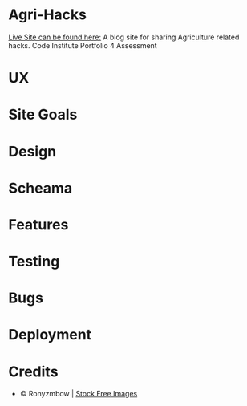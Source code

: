 # Agri-Hacks
[Live Site can be found here:](https://agri-hacks-60be548e369f.herokuapp.com/)
A blog site for sharing Agriculture related hacks. Code Institute Portfolio 4 Assessment



# UX

# Site Goals


# Design

# Scheama

# Features

# Testing

# Bugs

# Deployment

# Credits
- © Ronyzmbow | <a href="https://www.stockfreeimages.com/">Stock Free Images</a>